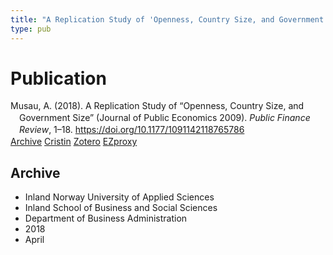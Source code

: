 ```yaml
---
title: "A Replication Study of 'Openness, Country Size, and Government Size' (Journal of Public Economics 2009)"
type: pub
---
```

<h1>Publication</h1>
<article id="csl-bib-container-V5YKMGKW" class="csl-bib-container">
  <div class="csl-bib-body" style="line-height: 1.35; padding-left: 1em; text-indent:-1em;">
  <div class="csl-entry">Musau, A. (2018). A Replication Study of &#x201C;Openness, Country Size, and Government Size&#x201D; (Journal of Public Economics 2009). <i>Public Finance Review</i>, 1&#x2013;18. <a href="https://doi.org/10.1177/1091142118765786">https://doi.org/10.1177/1091142118765786</a></div>
</div>
  <div class="csl-bib-buttons">
    <a href="#taxonomy-article-V5YKMGKW" class="csl-bib-button">Archive</a>
    <a href="https://app.cristin.no/results/show.jsf?id=1578853" alt="Cristin URL" class="csl-bib-button">Cristin</a>
    <a href="http://zotero.org/groups/5022929/items/V5YKMGKW" alt="Zotero URL" class="csl-bib-button">Zotero</a>
    <a href="http://ezproxy.inn.no/login?url=https://doi.org/10.1177/1091142118765786" class="csl-bib-button">EZproxy</a>
  </div>
  <div id="csl-bib-meta-container-V5YKMGKW"></div>
</article>
<div id="csl-bib-meta-V5YKMGKW" class="csl-bib-meta">
  <article id="taxonomy-article-V5YKMGKW" class="taxonomy-article">
    <h1>Archive</h1>
    <ul>
      <li>Inland Norway University of Applied Sciences</li>
      <li>Inland School of Business and Social Sciences</li>
      <li>Department of Business Administration</li>
      <li>2018</li>
      <li>April</li>
    </ul>
  </article>
</div>
